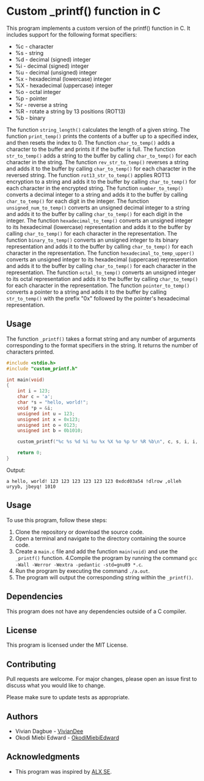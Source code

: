 # Custom _printf() function in C

This program implements a custom version of the printf() function in C. It includes support for the following format specifiers:
* %c - character
* %s - string
* %d - decimal (signed) integer
* %i - decimal (signed) integer
* %u - decimal (unsigned) integer
* %x - hexadecimal (lowercase) integer
* %X - hexadecimal (uppercase) integer
* %o - octal integer
* %p - pointer
* %r - reverse a string
* %R - rotate a string by 13 positions (ROT13)
* %b - binary

The function `string_length()` calculates the length of a given string.
The function `print_temp()` prints the contents of a buffer up to a specified index, and then resets the index to 0.
The function `char_to_temp()` adds a character to the buffer and prints it if the buffer is full.
The function `str_to_temp()` adds a string to the buffer by calling `char_to_temp()` for each character in the string.
The function `rev_str_to_temp()` reverses a string and adds it to the buffer by calling `char_to_temp()` for each character in the reversed string.
The function `rot13_str_to_temp()` applies ROT13 encryption to a string and adds it to the buffer by calling `char_to_temp()` for each character in the encrypted string.
The function `number_to_temp()` converts a decimal integer to a string and adds it to the buffer by calling `char_to_temp()` for each digit in the integer.
The function `unsigned_num_to_temp()` converts an unsigned decimal integer to a string and adds it to the buffer by calling `char_to_temp()` for each digit in the integer.
The function `hexadecimal_to_temp()` converts an unsigned integer to its hexadecimal (lowercase) representation and adds it to the buffer by calling `char_to_temp()` for each character in the representation.
The function `binary_to_temp()` converts an unsigned integer to its binary representation and adds it to the buffer by calling `char_to_temp()` for each character in the representation.
The function `hexadecimal_to_temp_upper()` converts an unsigned integer to its hexadecimal (uppercase) representation and adds it to the buffer by calling `char_to_temp()` for each character in the representation.
The function `octal_to_temp()` converts an unsigned integer to its octal representation and adds it to the buffer by calling `char_to_temp()` for each character in the representation.
The function `pointer_to_temp()` converts a pointer to a string and adds it to the buffer by calling `str_to_temp()` with the prefix "0x" followed by the pointer's hexadecimal representation.

## Usage

The function `_printf()` takes a format string and any number of arguments corresponding to the format specifiers in the string. It returns the number of characters printed.

```c
#include <stdio.h>
#include "custom_printf.h"

int main(void)
{
    int i = 123;
    char c = 'a';
    char *s = "hello, world!";
    void *p = &i;
    unsigned int u = 123;
    unsigned int x = 0x123;
    unsigned int o = 0123;
    unsigned int b = 0b1010;

    custom_printf("%c %s %d %i %u %x %X %o %p %r %R %b\n", c, s, i, i, u, x, x, o, p, s, s, b);

    return 0;
}
```

Output:
```
a hello, world! 123 123 123 123 123 123 0xdcd03a54 !dlrow ,olleh uryyb, jbeyq! 1010

```

## Usage

To use this program, follow these steps:

1. Clone the repository or download the source code.
2. Open a terminal and navigate to the directory containing the source code.
3. Create a `main.c` file and add the function `main(void)` and use the `_printf()` function.
4.Compile the program by running the command `gcc -Wall -Werror -Wextra -pedantic -std=gnu89 *.c`.
5. Run the program by executing the command `./a.out`.
6. The program will output the corresponding string within the `_printf()`.

## Dependencies

This program does not have any dependencies outside of a C compiler.

## License

This program is licensed under the MIT License.

## Contributing

Pull requests are welcome. For major changes, please open an issue first to discuss what you would like to change.

Please make sure to update tests as appropriate.

## Authors

* Vivian Dagbue - [VivianDee](https://github.com/VivianDee)
* Okodi Miebi Edward - [OkodiMiebiEdward](https://github.com/OkodiMiebiEdward)

## Acknowledgments

* This program was inspired by [ALX SE](https://www.alxafrica.com/).
